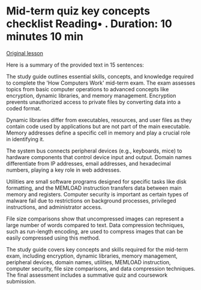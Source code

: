 # Mid-term quiz key concepts checklist Reading• . Duration: 10 minutes 10 min

[Original lesson](https://www.coursera.org/learn/uol-how-computers-work/supplement/sznFn/mid-term-quiz-key-concepts-checklist)

Here is a summary of the provided text in 15 sentences:

The study guide outlines essential skills, concepts, and knowledge required to complete the 'How Computers Work' mid-term exam. The exam assesses topics from basic computer operations to advanced concepts like encryption, dynamic libraries, and memory management. Encryption prevents unauthorized access to private files by converting data into a coded format.

Dynamic libraries differ from executables, resources, and user files as they contain code used by applications but are not part of the main executable. Memory addresses define a specific cell in memory and play a crucial role in identifying it.

The system bus connects peripheral devices (e.g., keyboards, mice) to hardware components that control device input and output. Domain names differentiate from IP addresses, email addresses, and hexadecimal numbers, playing a key role in web addresses.

Utilities are small software programs designed for specific tasks like disk formatting, and the MEMLOAD instruction transfers data between main memory and registers. Computer security is important as certain types of malware fail due to restrictions on background processes, privileged instructions, and administrator access.

File size comparisons show that uncompressed images can represent a large number of words compared to text. Data compression techniques, such as run-length encoding, are used to compress images that can be easily compressed using this method.

The study guide covers key concepts and skills required for the mid-term exam, including encryption, dynamic libraries, memory management, peripheral devices, domain names, utilities, MEMLOAD instruction, computer security, file size comparisons, and data compression techniques. The final assessment includes a summative quiz and coursework submission.

